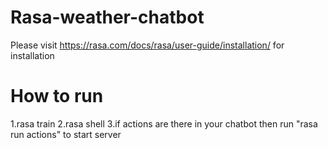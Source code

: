 # Rasa-weather-chatbot
Please visit https://rasa.com/docs/rasa/user-guide/installation/ for installation

# How to run 
1.rasa train 
2.rasa shell
3.if actions are there in your chatbot then run "rasa run actions" to start server

